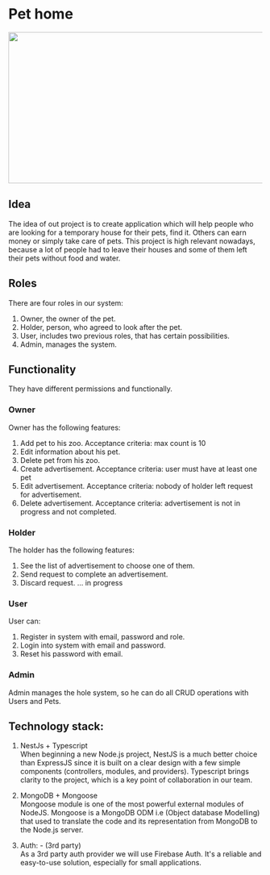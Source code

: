 # Pet home
<p align="center">
  <img width="900" height="300" src="https://media.istockphoto.com/photos/domestic-pets-hanging-over-white-website-banner-picture-id1006322426?k=20&m=1006322426&s=612x612&w=0&h=4vcbsebs6CWO_kQCj441e80w9e9QtK2HxK208TkGmSo=">
</p>

## Idea 
The idea of out project is to create application which will help people who are looking for a temporary house for their pets, find it. Others can earn money or simply take care of pets. This project is high relevant nowadays, because a lot of people had to leave their houses and some of them left their pets without food and water.

## Roles
There are four roles in our system:
  1. Owner, the owner of the pet.
  2. Holder, person, who agreed to look after the pet.
  3. User, includes two previous roles, that has certain possibilities.
  4. Admin, manages the system.

## Functionality
They have different permissions and functionally.

### Owner
Owner has the following features:
  1. Add pet to his zoo.
    Acceptance criteria: max count is 10
  2. Edit information about his pet.
  3. Delete pet from his zoo.
  4. Create advertisement.
    Acceptance criteria: user must have at least one pet
  5. Edit advertisement.
    Acceptance criteria: nobody of holder left request for advertisement.
  6. Delete advertisement.
    Acceptance criteria: advertisement is not in progress and not completed.

### Holder
The holder has the following features:
  1. See the list of advertisement to choose one of them.
  2. Send request to complete an advertisement.
  3. Discard request.
  ... in progress

### User
User can:
  1. Register in system with email, password and role.
  2. Login into system with email and password.
  3. Reset his password with email.

### Admin
Admin manages the hole system, so he can do all CRUD operations with Users and Pets.

## Technology stack:
1. NestJs + Typescript</br>
    When beginning a new Node.js project, NestJS is a much better choice than
    ExpressJS since it is built on a clear design with a few simple components
    (controllers, modules, and providers).
    Typescript brings clarity to the project, which is a key point of collaboration in our team.

2. MongoDB + Mongoose</br>
    Mongoose module is one of the most powerful external modules of NodeJS.
    Mongoose is a MongoDB ODM i.e (Object database Modelling) that used to
    translate the code and its representation from MongoDB to the Node.js server.

3. Auth: - (3rd party)</br>As a 3rd party auth provider we will use Firebase Auth.
    It's a reliable and easy-to-use solution, especially for small applications.

